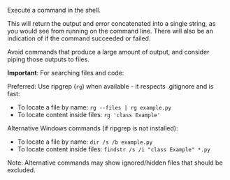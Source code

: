 Execute a command in the shell.

This will return the output and error concatenated into a single string, as
you would see from running on the command line. There will also be an indication
of if the command succeeded or failed.

Avoid commands that produce a large amount of output, and consider piping those outputs to files.

**Important**: For searching files and code:

Preferred: Use ripgrep (`rg`) when available - it respects .gitignore and is fast:
  - To locate a file by name: `rg --files | rg example.py`
  - To locate content inside files: `rg 'class Example'`

Alternative Windows commands (if ripgrep is not installed):
  - To locate a file by name: `dir /s /b example.py`
  - To locate content inside files: `findstr /s /i "class Example" *.py`

Note: Alternative commands may show ignored/hidden files that should be excluded. 